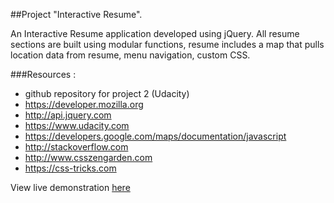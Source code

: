 ##Project "Interactive Resume". 

An Interactive Resume application developed using jQuery. All resume sections are built using modular functions, resume includes a map that pulls location data from resume, menu navigation, custom CSS.

###Resources : 
* github repository for project 2 (Udacity)
* https://developer.mozilla.org
* http://api.jquery.com
* https://www.udacity.com
* https://developers.google.com/maps/documentation/javascript
* http://stackoverflow.com
* http://www.csszengarden.com
* https://css-tricks.com


View live demonstration [here](http://aleksandra11.github.io/Project_Resume/)
